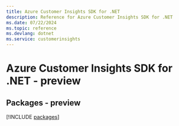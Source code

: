 ```yaml
---
title: Azure Customer Insights SDK for .NET
description: Reference for Azure Customer Insights SDK for .NET
ms.date: 07/22/2024
ms.topic: reference
ms.devlang: dotnet
ms.service: customerinsights
---
```

# Azure Customer Insights SDK for .NET - preview
## Packages - preview
[!INCLUDE [packages](customer-insights-index.md)]